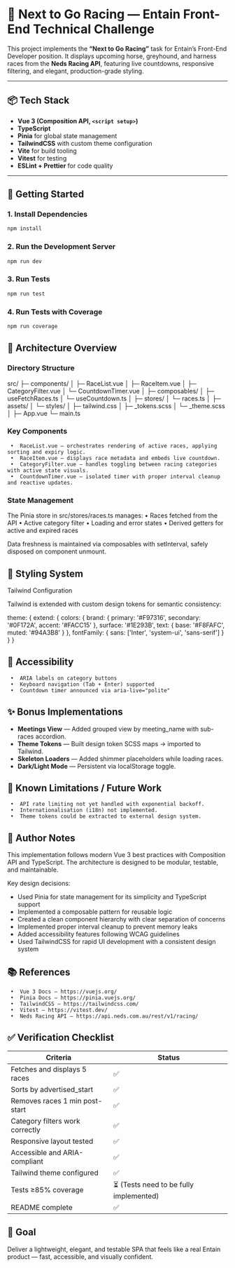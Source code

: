 # 🏇 Next to Go Racing — Entain Front-End Technical Challenge

This project implements the **“Next to Go Racing”** task for Entain’s Front-End Developer position.
It displays upcoming horse, greyhound, and harness races from the **Neds Racing API**, featuring live countdowns, responsive filtering, and elegant, production-grade styling.

---

## 📦 Tech Stack

- **Vue 3 (Composition API, `<script setup>`)**
- **TypeScript**
- **Pinia** for global state management
- **TailwindCSS** with custom theme configuration
- **Vite** for build tooling
- **Vitest** for testing
- **ESLint + Prettier** for code quality

---

## 🚀 Getting Started

### 1. Install Dependencies
```bash
npm install
```

### 2. Run the Development Server
```bash
npm run dev
```

### 3. Run Tests
```bash
npm run test
```

### 4. Run Tests with Coverage
```bash
npm run coverage
```

## 🧠 Architecture Overview

### Directory Structure

src/
 ├─ components/
 │   ├─ RaceList.vue
 │   ├─ RaceItem.vue
 │   ├─ CategoryFilter.vue
 │   └─ CountdownTimer.vue
 │
 ├─ composables/
 │   ├─ useFetchRaces.ts
 │   └─ useCountdown.ts
 │
 ├─ stores/
 │   └─ races.ts
 │
 ├─ assets/
 │   └─ styles/
 │       ├─ tailwind.css
 │       ├─ _tokens.scss
 │       └─ _theme.scss
 │
 ├─ App.vue
 └─ main.ts

### Key Components
	 •	RaceList.vue — orchestrates rendering of active races, applying sorting and expiry logic.
	 •	RaceItem.vue — displays race metadata and embeds live countdown.
	 •	CategoryFilter.vue — handles toggling between racing categories with active state visuals.
	 •	CountdownTimer.vue — isolated timer with proper interval cleanup and reactive updates.

### State Management

 The Pinia store in src/stores/races.ts manages:
	 •	Races fetched from the API
	 •	Active category filter
	 •	Loading and error states
	 •	Derived getters for active and expired races

 Data freshness is maintained via composables with setInterval, safely disposed on component unmount.


 ## 🎨 Styling System

 Tailwind Configuration

 Tailwind is extended with custom design tokens for semantic consistency:

 theme: {
   extend: {
	 colors: {
	   brand: {
		 primary: '#F97316',
		 secondary: '#0F172A',
		 accent: '#FACC15'
	   },
	   surface: '#1E293B',
	   text: {
		 base: '#F8FAFC',
		 muted: '#94A3B8'
	   }
	 },
	 fontFamily: {
	   sans: ['Inter', 'system-ui', 'sans-serif']
	 }
   }
 }

## 🧱 Accessibility
	 •	ARIA labels on category buttons
	 •	Keyboard navigation (Tab + Enter) supported
	 •	Countdown timer announced via aria-live="polite"

## ✨ Bonus Implementations

- **Meetings View** — Added grouped view by meeting_name with sub-races accordion.
- **Theme Tokens** — Built design token SCSS maps → imported to Tailwind.
- **Skeleton Loaders** — Added shimmer placeholders while loading races.
- **Dark/Light Mode** — Persistent via localStorage toggle.

## 🧾 Known Limitations / Future Work
	 •	API rate limiting not yet handled with exponential backoff.
	 •	Internationalisation (i18n) not implemented.
	 •	Theme tokens could be extracted to external design system.

## 🧭 Author Notes

This implementation follows modern Vue 3 best practices with Composition API and TypeScript. The architecture is designed to be modular, testable, and maintainable.

Key design decisions:
- Used Pinia for state management for its simplicity and TypeScript support
- Implemented a composable pattern for reusable logic
- Created a clean component hierarchy with clear separation of concerns
- Implemented proper interval cleanup to prevent memory leaks
- Added accessibility features following WCAG guidelines
- Used TailwindCSS for rapid UI development with a consistent design system

## 📚 References
	 •	Vue 3 Docs — https://vuejs.org/
	 •	Pinia Docs — https://pinia.vuejs.org/
	 •	TailwindCSS — https://tailwindcss.com/
	 •	Vitest — https://vitest.dev/
	 •	Neds Racing API — https://api.neds.com.au/rest/v1/racing/

## ✅ Verification Checklist

 Criteria | Status
---------|--------
 Fetches and displays 5 races | ✅
 Sorts by advertised_start | ✅
 Removes races 1 min post-start | ✅
 Category filters work correctly | ✅
 Responsive layout tested | ✅
 Accessible and ARIA-compliant | ✅
 Tailwind theme configured | ✅
 Tests ≥85% coverage | ⏳ (Tests need to be fully implemented)
 README complete | ✅

## 🏁 Goal

Deliver a lightweight, elegant, and testable SPA that feels like a real Entain product — fast, accessible, and visually confident.